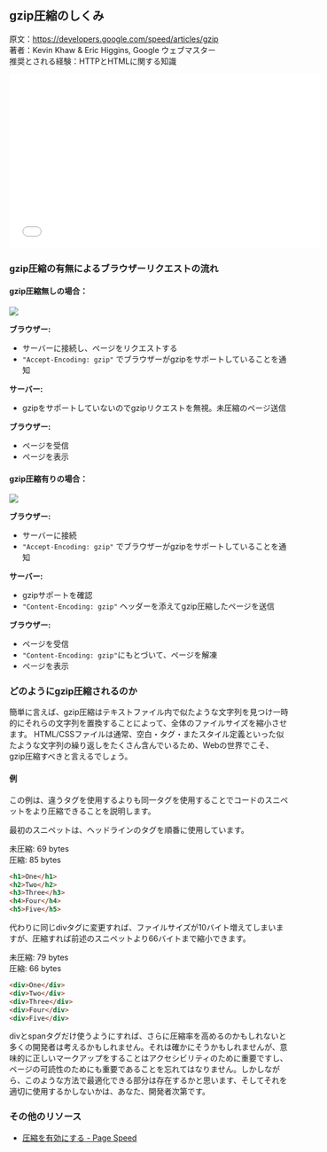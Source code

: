 ## gzip圧縮のしくみ

原文：https://developers.google.com/speed/articles/gzip  
著者：Kevin Khaw & Eric Higgins, Google ウェブマスター  
推奨とされる経験：HTTPとHTMLに関する知識

<iframe width="560" height="315" src="//www.youtube-nocookie.com/embed/Mjab_aZsdxw?rel=0" frameborder="0" allowfullscreen></iframe>

### gzip圧縮の有無によるブラウザーリクエストの流れ

#### gzip圧縮無しの場合：

![](https://raw.github.com/t32k/speed/master/images/gzip_off.png)

__ブラウザー:__

+  サーバーに接続し、ページをリクエストする
+ `"Accept-Encoding: gzip"` でブラウザーがgzipをサポートしていることを通知

__サーバー:__

+ gzipをサポートしていないのでgzipリクエストを無視。未圧縮のページ送信

__ブラウザー:__

+ ページを受信
+ ページを表示


#### gzip圧縮有りの場合：

![](https://raw.github.com/t32k/speed/master/images/gzip_on.png)

__ブラウザー:__

+  サーバーに接続
+ `"Accept-Encoding: gzip"` でブラウザーがgzipをサポートしていることを通知

__サーバー:__

+ gzipサポートを確認
+ `"Content-Encoding: gzip"` ヘッダーを添えてgzip圧縮したページを送信


__ブラウザー:__

+ ページを受信
+ `"Content-Encoding: gzip"`にもとづいて、ページを解凍
+ ページを表示

### どのようにgzip圧縮されるのか

簡単に言えば、gzip圧縮はテキストファイル内で似たような文字列を見つけ一時的にそれらの文字列を置換することによって、全体のファイルサイズを縮小させます。 HTML/CSSファイルは通常、空白・タグ・またスタイル定義といった似たような文字列の繰り返しをたくさん含んでいるため、Webの世界でこそ、gzip圧縮すべきと言えるでしょう。

#### 例

この例は、違うタグを使用するよりも同一タグを使用することでコードのスニペットをより圧縮できることを説明します。

最初のスニペットは、ヘッドラインのタグを順番に使用しています。

未圧縮: 69 bytes  
圧縮: 85 bytes

```html
<h1>One</h1>
<h2>Two</h2>
<h3>Three</h3>
<h4>Four</h4>
<h5>Five</h5>
```

代わりに同じdivタグに変更すれば、ファイルサイズが10バイト増えてしまいますが、圧縮すれば前述のスニペットより66バイトまで縮小できます。

未圧縮: 79 bytes  
圧縮: 66 bytes

```html
<div>One</div>
<div>Two</div>
<div>Three</div>
<div>Four</div>
<div>Five</div>
```

divとspanタグだけ使うようにすれば、さらに圧縮率を高めるのかもしれないと多くの開発者は考えるかもしれません。それは確かにそうかもしれませんが、意味的に正しいマークアップをすることはアクセシビリティのために重要ですし、ページの可読性のためにも重要であることを忘れてはなりません。しかしながら、このような方法で最適化できる部分は存在するかと思います、そしてそれを適切に使用するかしないかは、あなた、開発者次第です。


### その他のリソース

+ [圧縮を有効にする - Page Speed](/docs/best-practices/payload.md)
